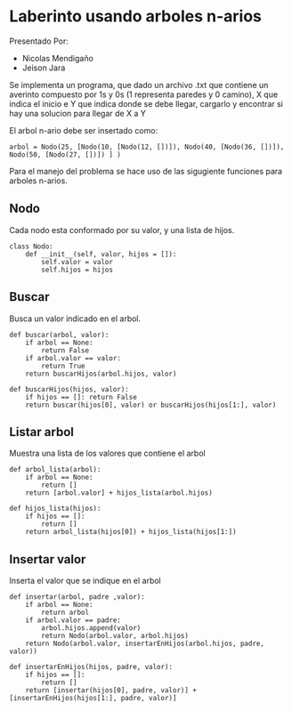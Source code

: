 # Laberinto usando arboles n-arios

Presentado Por:

   - Nicolas Mendigaño
   - Jeison Jara

Se implementa un programa, que dado un archivo .txt que contiene un averinto compuesto por 1s y 0s (1 representa paredes y 0 camino), X que indica el inicio e Y que indica donde se debe llegar, cargarlo y encontrar si hay una solucion para llegar de X a Y

El arbol n-ario debe ser insertado como:
```
arbol = Nodo(25, [Nodo(10, [Nodo(12, [])]), Nodo(40, [Nodo(36, [])]), Nodo(50, [Nodo(27, [])]) ] )
```
Para el manejo del problema se hace uso de las sigugiente funciones para arboles n-arios.

## Nodo

Cada nodo esta conformado por su valor, y una lista de hijos.

```
class Nodo:
    def __init__(self, valor, hijos = []):
        self.valor = valor
        self.hijos = hijos
```

## Buscar
Busca un valor indicado en el arbol.
```
def buscar(arbol, valor):
    if arbol == None:
        return False
    if arbol.valor == valor:
        return True
    return buscarHijos(arbol.hijos, valor)

def buscarHijos(hijos, valor):
    if hijos == []: return False
    return buscar(hijos[0], valor) or buscarHijos(hijos[1:], valor)

```


## Listar arbol
Muestra una lista de los valores que contiene el arbol
```
def arbol_lista(arbol):
    if arbol == None:
        return []
    return [arbol.valor] + hijos_lista(arbol.hijos)

def hijos_lista(hijos):
    if hijos == []:
        return []
    return arbol_lista(hijos[0]) + hijos_lista(hijos[1:])
```

## Insertar valor
Inserta el valor que se indique en el arbol
```
def insertar(arbol, padre ,valor):
    if arbol == None:
        return arbol
    if arbol.valor == padre:
        arbol.hijos.append(valor)
        return Nodo(arbol.valor, arbol.hijos)
    return Nodo(arbol.valor, insertarEnHijos(arbol.hijos, padre, valor))

def insertarEnHijos(hijos, padre, valor):
    if hijos == []:
        return []
    return [insertar(hijos[0], padre, valor)] + [insertarEnHijos(hijos[1:], padre, valor)]

```
